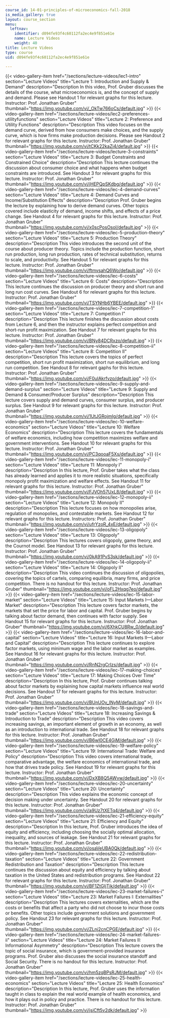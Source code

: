 ```yaml
---
course_id: 14-01-principles-of-microeconomics-fall-2018
is_media_gallery: true
layout: course_section
menu:
  leftnav:
    identifier: d094fe93f4c60112fa2ec4e9f851e61e
    name: Lecture Videos
    weight: 40
title: Lecture Videos
type: course
uid: d094fe93f4c60112fa2ec4e9f851e61e

---
```

{{< video-gallery-item href="/sections/lecture-videos/lec1-intro" section="Lecture Videos" title="Lecture 1: Introduction and Supply & Demand" description="Description In this video, Prof. Gruber discusses the details of the course, what microeconomics is, and the concept of supply and demand. Please see Handout 1 for relevant graphs for this lecture. Instructor: Prof. Jonathan Gruber" thumbnail="https://img.youtube.com/vi/_OkTw766oCs/default.jpg" >}} {{< video-gallery-item href="/sections/lecture-videos/lec2-preferences-utilityfunctions" section="Lecture Videos" title="Lecture 2: Preference and Utility Functions" description="Description This video focuses on the demand curve, derived from how consumers make choices, and the supply curve, which is how firms make production decisions. Please see Handout 2 for relevant graphs for this lecture. Instructor: Prof. Jonathan Gruber" thumbnail="https://img.youtube.com/vi/tCKk22kaZi4/default.jpg" >}} {{< video-gallery-item href="/sections/lecture-videos/lecture-3-constraints" section="Lecture Videos" title="Lecture 3: Budget Constraints and Constrained Choice" description="Description This lecture continues the discussion about consumer choice and what happens when budget constraints are introduced. See Handout 3 for relevant graphs for this lecture. Instructor: Prof. Jonathan Gruber" thumbnail="https://img.youtube.com/vi/jHEPQpSKdbg/default.jpg" >}} {{< video-gallery-item href="/sections/lecture-videos/lec-4-demand-curves" section="Lecture Videos" title="Lecture 4: Demand Curves and Income/Substitution Effects" description="Description Prof. Gruber begins the lecture by explaining how to derive demand curves.  Other topics covered include elasticity of demand, income shifts, and effects of a price change. See Handout 4 for relevant graphs for this lecture. Instructor: Prof. Jonathan Gruber" thumbnail="https://img.youtube.com/vi/x0scPosOsoI/default.jpg" >}} {{< video-gallery-item href="/sections/lecture-videos/lec-5-production-theory" section="Lecture Videos" title="Lecture 5: Production Theory" description="Description This video introduces the second unit of the course about producer theory.  Topics include the production function, short run production, long run production,  rates of technical substitution, returns to scale, and productivity. See Handout 5 for relevant graphs for this lecture. Instructor: Prof. Jonathan Gruber" thumbnail="https://img.youtube.com/vi/ftmvsahQ6Wo/default.jpg" >}} {{< video-gallery-item href="/sections/lecture-videos/lec-6-costs" section="Lecture Videos" title="Lecture 6: Costs" description="Description This lecture continues the discussion on producer theory and short run and long run cost curves. See Handout 6 for relevant graphs for this lecture. Instructor: Prof. Jonathan Gruber" thumbnail="https://img.youtube.com/vi/TSYNHb6YBEE/default.jpg" >}} {{< video-gallery-item href="/sections/lecture-videos/lec-7-competition-1" section="Lecture Videos" title="Lecture 7: Competition I" description="Description This lecture finishes the discussion about costs from Lecture 6, and then the instructor explains perfect competition and short-run profit maximization. See Handout 7 for relevant graphs for this lecture. Instructor: Prof. Jonathan Gruber" thumbnail="https://img.youtube.com/vi/BNy84DCRxzo/default.jpg" >}} {{< video-gallery-item href="/sections/lecture-videos/lec-8-competition-ii" section="Lecture Videos" title="Lecture 8: Competition II" description="Description This lecture covers the topics of perfect competition, short run profit maximization, short run equilibrium, and long run competition. See Handout 8 for relevant gaphs for this lecture. Instructor: Prof. Jonathan Gruber" thumbnail="https://img.youtube.com/vi/F0ulAkrfvzo/default.jpg" >}} {{< video-gallery-item href="/sections/lecture-videos/lec-9-supply-and-demand-surplus" section="Lecture Videos" title="Lecture 9: Supply and Demand & Consumer/Producer Surplus" description="Description This lecture covers supply and demand curves, consumer surplus, and producer surplus. See Handout 9 for relevant graphs for this lecture. Instructor: Prof. Jonathan Gruber" thumbnail="https://img.youtube.com/vi/1UtJGRojmIg/default.jpg" >}} {{< video-gallery-item href="/sections/lecture-videos/lec-10-welfare-economics" section="Lecture Videos" title="Lecture 10: Welfare Economics" description="Description This lecture covers the fundamentals of welfare economics, including how competition maximizes welfare and government interventions. See Handout 10 for relevant graphs for this lecture. Instructor: Prof. Jonathan Gruber" thumbnail="https://img.youtube.com/vi/PC3qooaF5Xs/default.jpg" >}} {{< video-gallery-item href="/sections/lecture-videos/lec-11-monopoly-i" section="Lecture Videos" title="Lecture 11: Monopoly I" description="Description In this lecture, Prof. Gruber takes what the class has already learned and applies it to more realistic situations, specifically monopoly profit maximization and welfare effects. See Handout 11 for relevant graphs for this lecture. Instructor: Prof. Jonathan Gruber" thumbnail="https://img.youtube.com/vi/FJVOh57UxL8/default.jpg" >}} {{< video-gallery-item href="/sections/lecture-videos/lec-12-monopoly-ii" section="Lecture Videos" title="Lecture 12: Monopoly II" description="Description This lecture focuses on how monopolies arise, regulation of monopolies, and contestable markets. See Handout 12 for relevant graphs for this lecture. Instructors: Prof. Jonathan Gruber" thumbnail="https://img.youtube.com/vi/ufrYzoR_4xE/default.jpg" >}} {{< video-gallery-item href="/sections/lecture-videos/lec-13-oligopoly" section="Lecture Videos" title="Lecture 13: Oligopoly" description="Description This lectures covers oligopoly, game theory, and the Cournot model. See Handout 13 for relevant graphs for this lecture. Instructor: Prof. Jonathan Gruber" thumbnail="https://img.youtube.com/vi/0kA91PvS3sk/default.jpg" >}} {{< video-gallery-item href="/sections/lecture-videos/lec-14-oligopoly-ii" section="Lecture Videos" title="Lecture 14: Oligopoly II" description="Description This video continues the discussion of oligopolies, covering the topics of cartels, comparing equilibria, many firms, and price competition. There is no handout for this lecture. Instructor: Prof. Jonathan Gruber" thumbnail="https://img.youtube.com/vi/oFL2Hxqg7eo/default.jpg" >}} {{< video-gallery-item href="/sections/lecture-videos/lec-15-labor-market" section="Lecture Videos" title="Lecture 15: Input Markets I—Labor Market" description="Description This lecture covers factor markets, the markets that set the price for labor and capital. Prof. Gruber begins by talking about factor demand, then continues with factor supply. See Handout 15 for relevant graphs for this lecture. Instructor: Prof. Jonathan Gruber" thumbnail="https://img.youtube.com/vi/6XhkCU8Rw_0/default.jpg" >}} {{< video-gallery-item href="/sections/lecture-videos/lec-16-labor-and-capital" section="Lecture Videos" title="Lecture 16: Input Markets II—Labor and Capital" description="Description This lecture continues to explore factor markets, using minimum wage and the labor market as examples. See Handout 16 for relevant graphs for this lecture. Instructor: Prof. Jonathan Gruber" thumbnail="https://img.youtube.com/vi/RnN2rgCrIzs/default.jpg" >}} {{< video-gallery-item href="/sections/lecture-videos/lec-17-making-choices" section="Lecture Videos" title="Lecture 17: Making Choices Over Time" description="Description In this lecture, Prof. Gruber continues talking about factor markets by explaining how capital markets influence real world decisions. See Handout 17 for relevant graphs for this lecture. Instructor: Prof. Jonathan Gruber" thumbnail="https://img.youtube.com/vi/BUnUOv_INyM/default.jpg" >}} {{< video-gallery-item href="/sections/lecture-videos/lec-18-savings-and-trade" section="Lecture Videos" title="Lecture 18: Increasing Savings & Introduction to Trade" description="Description This video covers increasing savings, an important element of growth in an economy, as well as an introduction to international trade. See Handout 18 for relevant graphs for this lecture. Instructor: Prof. Jonathan Gruber" thumbnail="https://img.youtube.com/vi/B6wI0CE4GjM/default.jpg" >}} {{< video-gallery-item href="/sections/lecture-videos/lec-19-welfare-policy" section="Lecture Videos" title="Lecture 19: International Trade: Welfare and Policy" description="Description This video covers international trade, comparative advantage, the welfare economics of international trade, and how that drives trade policy. See Handout 19 for relevant graphs for this lecture. Instructor: Prof. Jonathan Gruber" thumbnail="https://img.youtube.com/vi/DxXB8Q5AWvw/default.jpg" >}} {{< video-gallery-item href="/sections/lecture-videos/lec-20-uncertainty" section="Lecture Videos" title="Lecture 20: Uncertainty" description="Description This video explains the economic concept of decision making under uncertainty. See Handout 20 for relevant graphs for this lecture. Instructor: Prof. Jonathan Gruber" thumbnail="https://img.youtube.com/vi/a9Uz7tXETq4/default.jpg" >}} {{< video-gallery-item href="/sections/lecture-videos/lec-21-efficiency-equity" section="Lecture Videos" title="Lecture 21: Efficiency and Equity" description="Description In this lecture, Prof. Gruber introduces the idea of equity and efficiency, including choosing the socially optimal allocation, inequality, and sources of leakage. See Handout 21 for relevant graphs for this lecture. Instructor: Prof. Jonathan Gruber" thumbnail="https://img.youtube.com/vi/osaVeUBA0Qk/default.jpg" >}} {{< video-gallery-item href="/sections/lecture-videos/lec-22-redistribution-taxation" section="Lecture Videos" title="Lecture 22: Government Redistribution and Taxation" description="Description This lecture continues the discussion about equity and efficiency by talking about taxation in the United States and redistribution programs. See Handout 22 for relevant graphs for this lecture. Instructor: Prof. Jonathan Gruber" thumbnail="https://img.youtube.com/vi/BF1ZtGIjTik/default.jpg" >}} {{< video-gallery-item href="/sections/lecture-videos/lec-23-market-failures-i" section="Lecture Videos" title="Lecture 23: Market Failures I: Externalities" description="Description This lectures covers externalities, which are the costs or benefits that affect a party who did not choose to incur those costs or benefits. Other topics include government solutions and government policy. See Handout 23 for relevant graphs for this lecture. Instructor: Prof. Jonathan Gruber" thumbnail="https://img.youtube.com/vi/ZLnj2cnCPGE/default.jpg" >}} {{< video-gallery-item href="/sections/lecture-videos/lec-24-market-failures-ii" section="Lecture Videos" title="Lecture 24: Market Failures II: Informational Asymmetry" description="Description This lecture covers the topic of social insurance, which is government-provided insurance programs. Prof. Gruber also discusses the social insurance standoff and Social Security. There is no handout for this lecture. Instructor: Prof. Jonathan Gruber" thumbnail="https://img.youtube.com/vi/hm5zqBPsRJM/default.jpg" >}} {{< video-gallery-item href="/sections/lecture-videos/lec-25-health-economics" section="Lecture Videos" title="Lecture 25: Health Economics" description="Description In this lecture, Prof. Gruber uses the information taught in class to explain the real world example of health economics, and how it plays out in policy and practice. There is no handout for this lecture. Instructor: Prof. Jonathan Gruber" thumbnail="https://img.youtube.com/vi/jsiCft5v2dk/default.jpg" >}}